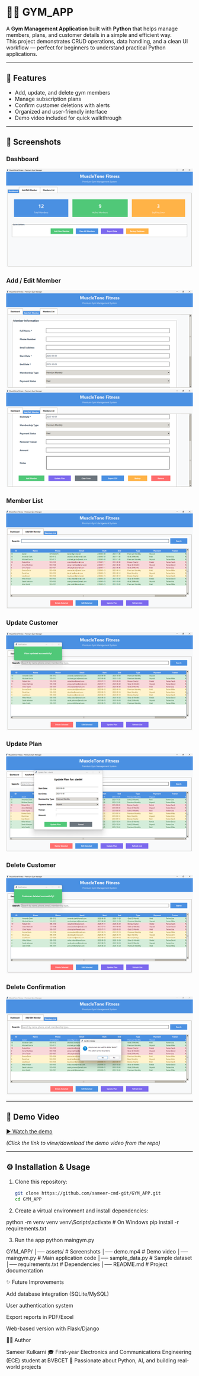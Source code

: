 # 🏋️‍♂️ GYM_APP

A **Gym Management Application** built with **Python** that helps manage members, plans, and customer details in a simple and efficient way.  
This project demonstrates CRUD operations, data handling, and a clean UI workflow — perfect for beginners to understand practical Python applications.

---

## 🚀 Features
- Add, update, and delete gym members
- Manage subscription plans
- Confirm customer deletions with alerts
- Organized and user-friendly interface
- Demo video included for quick walkthrough

---

## 📸 Screenshots

### Dashboard
![Dashboard](assets/dashboard.png)

### Add / Edit Member
![Add/Edit Page 1](assets/addeditpage.png)  
![Add/Edit Page 2](assets/addeditpage2.png)

### Member List
![Member List](assets/memberlist.png)

### Update Customer
![Update Customer](assets/updatecustomer.png)

### Update Plan
![Update Plan](assets/updateplan.png)

### Delete Customer
![Delete Customer](assets/deletecustomer.png)

### Delete Confirmation
![Delete Confirmation](assets/deleteconfirm.png)

---

## 🎥 Demo Video
[▶️ Watch the demo](demo.mp4)

*(Click the link to view/download the demo video from the repo)*

---

## ⚙️ Installation & Usage

1. Clone this repository:
   ```bash
   git clone https://github.com/sameer-cmd-git/GYM_APP.git
   cd GYM_APP

2. Create a virtual environment and install dependencies:

python -m venv venv
venv\Scripts\activate   # On Windows
pip install -r requirements.txt

3. Run the app
   python maingym.py


GYM_APP/
│── assets/              # Screenshots
│── demo.mp4             # Demo video
│── maingym.py           # Main application code
│── sample_data.py       # Sample dataset
│── requirements.txt     # Dependencies
│── README.md            # Project documentation



✨ Future Improvements

Add database integration (SQLite/MySQL)

User authentication system

Export reports in PDF/Excel

Web-based version with Flask/Django
   




👨‍💻 Author

Sameer Kulkarni
🎓 First-year Electronics and Communications Engineering (ECE) student at BVBCET
📌 Passionate about Python, AI, and building real-world projects
